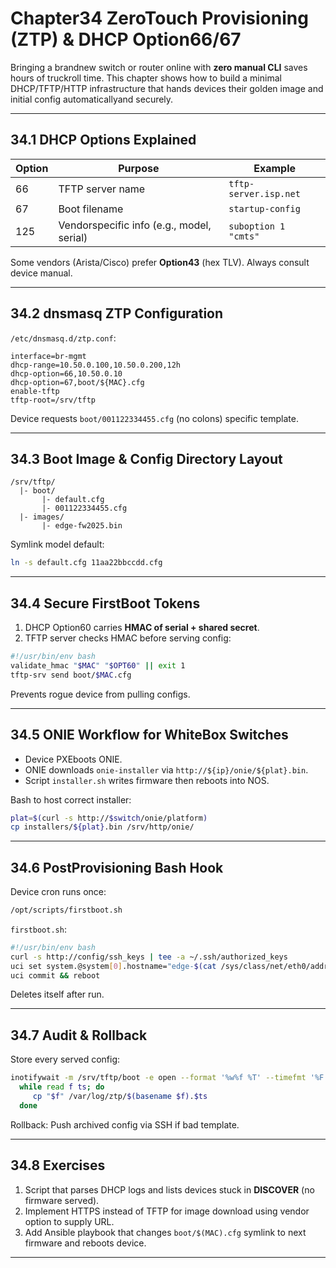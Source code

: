 
# Chapter34  ZeroTouch Provisioning (ZTP) & DHCP Option66/67

Bringing a brandnew switch or router online with **zero manual CLI** saves
hours of truckroll time.  This chapter shows how to build a minimal
DHCP/TFTP/HTTP infrastructure that hands devices their golden image and
initial config automaticallyand securely.

---

## 34.1  DHCP Options Explained

| Option | Purpose | Example |
|--------|---------|---------|
| 66 | TFTP server name | `tftp-server.isp.net` |
| 67 | Boot filename | `startup-config` |
| 125 | Vendorspecific info (e.g., model, serial) | `suboption 1 "cmts"` |

Some vendors (Arista/Cisco) prefer **Option43** (hex TLV). Always consult
device manual.

---

## 34.2  dnsmasq ZTP Configuration

`/etc/dnsmasq.d/ztp.conf`:

```
interface=br-mgmt
dhcp-range=10.50.0.100,10.50.0.200,12h
dhcp-option=66,10.50.0.10
dhcp-option=67,boot/${MAC}.cfg
enable-tftp
tftp-root=/srv/tftp
```

Device requests `boot/001122334455.cfg` (no colons)  specific template.

---

## 34.3  Boot Image & Config Directory Layout

```
/srv/tftp/
  |- boot/
       |- default.cfg
       |- 001122334455.cfg
  |- images/
       |- edge-fw2025.bin
```

Symlink model default:

```bash
ln -s default.cfg 11aa22bbccdd.cfg
```

---

## 34.4  Secure FirstBoot Tokens

1. DHCP Option60 carries **HMAC of serial + shared secret**.  
2. TFTP server checks HMAC before serving config:

```bash
#!/usr/bin/env bash
validate_hmac "$MAC" "$OPT60" || exit 1
tftp-srv send boot/$MAC.cfg
```

Prevents rogue device from pulling configs.

---

## 34.5  ONIE Workflow for WhiteBox Switches

* Device PXEboots ONIE.  
* ONIE downloads `onie-installer` via `http://${ip}/onie/${plat}.bin`.  
* Script `installer.sh` writes firmware then reboots into NOS.

Bash to host correct installer:

```bash
plat=$(curl -s http://$switch/onie/platform)
cp installers/${plat}.bin /srv/http/onie/
```

---

## 34.6  PostProvisioning Bash Hook

Device cron runs once:

```bash
/opt/scripts/firstboot.sh
```

`firstboot.sh`:

```bash
#!/usr/bin/env bash
curl -s http://config/ssh_keys | tee -a ~/.ssh/authorized_keys
uci set system.@system[0].hostname="edge-$(cat /sys/class/net/eth0/address)"
uci commit && reboot
```

Deletes itself after run.

---

## 34.7  Audit & Rollback

Store every served config:

```bash
inotifywait -m /srv/tftp/boot -e open --format '%w%f %T' --timefmt '%F %T' |
  while read f ts; do
     cp "$f" /var/log/ztp/$(basename $f).$ts
  done
```

Rollback: Push archived config via SSH if bad template.

---

## 34.8  Exercises

1. Script that parses DHCP logs and lists devices stuck in **DISCOVER** (no
   firmware served).  
2. Implement HTTPS instead of TFTP for image download using vendor option to
   supply URL.  
3. Add Ansible playbook that changes `boot/$(MAC).cfg` symlink to next
   firmware and reboots device.

---
